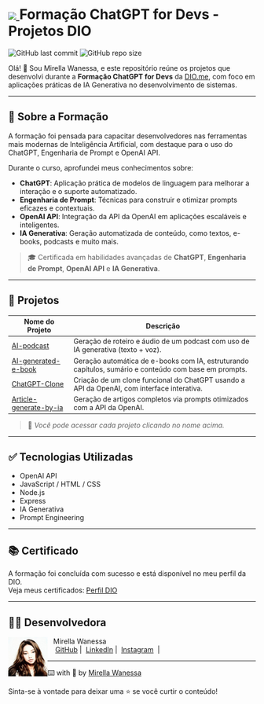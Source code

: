 <h1>
  <a href="https://www.dio.me/">
    <img align="center" width="40px" src="https://hermes.digitalinnovation.one/assets/diome/logo-minimized.png">
  </a>
  <span> Formação ChatGPT for Devs - Projetos DIO</span>
</h1>

![GitHub last commit](https://img.shields.io/github/last-commit/Mirellawanessa/AI-podcast)
![GitHub repo size](https://img.shields.io/github/repo-size/Mirellawanessa/ChatGPT-Clone)

Olá! 👋 Sou Mirella Wanessa, e este repositório reúne os projetos que desenvolvi durante a **Formação ChatGPT for Devs** da [DIO.me](https://www.dio.me/), com foco em aplicações práticas de IA Generativa no desenvolvimento de sistemas.

---

## 🧠 Sobre a Formação

A formação foi pensada para capacitar desenvolvedores nas ferramentas mais modernas de Inteligência Artificial, com destaque para o uso do ChatGPT, Engenharia de Prompt e OpenAI API.

Durante o curso, aprofundei meus conhecimentos sobre:

- **ChatGPT**: Aplicação prática de modelos de linguagem para melhorar a interação e o suporte automatizado.
- **Engenharia de Prompt**: Técnicas para construir e otimizar prompts eficazes e contextuais.
- **OpenAI API**: Integração da API da OpenAI em aplicações escaláveis e inteligentes.
- **IA Generativa**: Geração automatizada de conteúdo, como textos, e-books, podcasts e muito mais.

> 🎓 Certificada em habilidades avançadas de **ChatGPT**, **Engenharia de Prompt**, **OpenAI API** e **IA Generativa**.

---

## 📁 Projetos

| Nome do Projeto | Descrição |
|-----------------|-----------|
| [AI-podcast](https://github.com/Mirellawanessa/AI-podcast) | Geração de roteiro e áudio de um podcast com uso de IA generativa (texto + voz). |
| [AI-generated-e-book](https://github.com/Mirellawanessa/AI-generated-e-book-) | Geração automática de e-books com IA, estruturando capítulos, sumário e conteúdo com base em prompts. |
| [ChatGPT-Clone](https://github.com/Mirellawanessa/ChatGPT-Clone) | Criação de um clone funcional do ChatGPT usando a API da OpenAI, com interface interativa. |
| [Article-generate-by-ia](https://github.com/Mirellawanessa/Article-generate-by-ia) | Geração de artigos completos via prompts otimizados com a API da OpenAI. |

> 🔗 *Você pode acessar cada projeto clicando no nome acima.*

---

## ✅ Tecnologias Utilizadas

- OpenAI API
- JavaScript / HTML / CSS
- Node.js
- Express
- IA Generativa
- Prompt Engineering

---

## 📚 Certificado

A formação foi concluída com sucesso e está disponível no meu perfil da DIO.  
Veja meus certificados: [Perfil DIO](https://web.dio.me/users/mirellawanessacorreia?tab=achievements)

---

## 👩‍💻 Desenvolvedora

<p>
  <img 
    align="left" 
    width="80" 
    src="https://github.com/Mirellawanessa/DIO-Trilha-Java-Basico/blob/main/GitHub/imagens/User.jpeg?raw=true"
  />
  <p>&nbsp;&nbsp;&nbsp;Mirella Wanessa<br>
  &nbsp;&nbsp;&nbsp;
  <a href="https://github.com/Mirellawanessa">GitHub</a>&nbsp;|&nbsp;
  <a href="https://www.linkedin.com/in/mirellawanessa/">LinkedIn</a>&nbsp;|&nbsp;
  <a href="https://www.instagram.com/_mirella.page/?next=%2F">Instagram</a>
  &nbsp;|&nbsp;</p>
</p>

---

⌨️ with 💜 by [Mirella Wanessa](https://github.com/Mirellawanessa)

Sinta-se à vontade para deixar uma ⭐ se você curtir o conteúdo!

